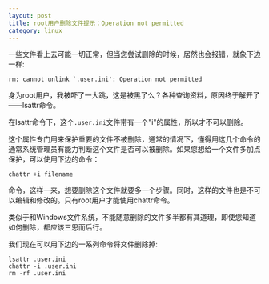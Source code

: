 ```yaml
---
layout: post
title: root用户删除文件提示：Operation not permitted
category: linux
---
```


一些文件看上去可能一切正常，但当您尝试删除的时候，居然也会报错，就象下边一样:

	rm: cannot unlink `.user.ini': Operation not permitted

身为root用户，我被吓了一大跳，这是被黑了么？各种查询资料，原因终于解开了——lsattr命令。
 
在lsattr命令下，这个`.user.ini`文件带有一个"i"的属性，所以才不可以删除。
 
这个属性专门用来保护重要的文件不被删除，通常的情况下，懂得用这几个命令的通常系统管理员有能力判断这个文件是否可以被删除。如果您想给一个文件多加点保护，可以使用下边的命令：
 
	chattr +i filename
 
命令，这样一来，想要删除这个文件就要多一个步骤。同时，这样的文件也是不可以编辑和修改的。只有root用户才能使用chattr命令。
 
类似于和Windows文件系统，不能随意删除的文件多半都有其道理，即使您知道如何删除，都应该三思而后行。

我们现在可以用下边的一系列命令将文件删除掉:

	lsattr .user.ini
	chattr -i .user.ini
	rm -rf .user.ini